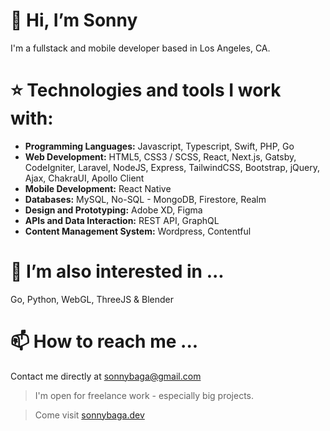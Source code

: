 # 👋 Hi, I’m Sonny
I'm a fullstack and mobile developer based in Los Angeles, CA.

# :star: Technologies and tools I work with:
- **Programming Languages:** Javascript, Typescript, Swift, PHP, Go
- **Web Development:** HTML5, CSS3 / SCSS, React, Next.js, Gatsby, CodeIgniter, Laravel, NodeJS, Express, TailwindCSS, Bootstrap, jQuery, Ajax, ChakraUI, Apollo Client 
- **Mobile Development:** React Native 
- **Databases:** MySQL, No-SQL - MongoDB, Firestore, Realm 
- **Design and Prototyping:** Adobe XD, Figma 
- **APIs and Data Interaction:** REST API, GraphQL 
- **Content Management System:** Wordpress, Contentful 


# 👀 I’m also interested in ...
Go, Python, WebGL, ThreeJS & Blender


# 📫 How to reach me ...
Contact me directly at sonnybaga@gmail.com

> I'm open for freelance work - especially big projects.

> Come visit [sonnybaga.dev](http://sonnybaga.dev)

<!---
sonnyb378/sonnyb378 is a ✨ special ✨ repository because its `README.md` (this file) appears on your GitHub profile.
You can click the Preview link to take a look at your changes.
--->
